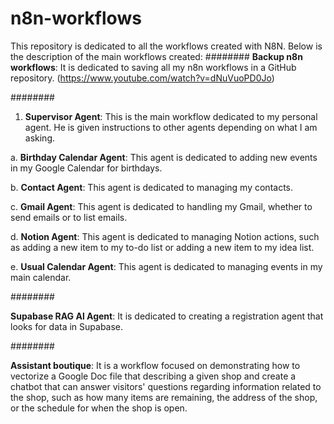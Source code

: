 # n8n-workflows
This repository is dedicated to all the workflows created with N8N. Below is the description of the main workflows created:
########
**Backup n8n workflows**: It is dedicated to saving all my n8n workflows in a GitHub repository. (https://www.youtube.com/watch?v=dNuVuoPD0Jo)

########

1. **Supervisor Agent**: This is the main workflow dedicated to my personal agent. He is given instructions to other agents depending on what I am asking.

a. **Birthday Calendar Agent**: This agent is dedicated to adding new events in my Google Calendar for birthdays.

b. **Contact Agent**: This agent is dedicated to managing my contacts.

c. **Gmail Agent**: This agent is dedicated to handling my Gmail, whether to send emails or to list emails.

d. **Notion Agent**: This agent is dedicated to managing Notion actions, such as adding a new item to my to-do list or adding a new item to my idea list.

e. **Usual Calendar Agent**: This agent is dedicated to managing events in my main calendar.

########

**Supabase RAG Al Agent**: It is dedicated to creating a registration agent that looks for data in Supabase.

########

**Assistant boutique**: It is a workflow focused on demonstrating how to vectorize a Google Doc file that describing a given shop and create a chatbot that can answer visitors' questions regarding information related to the shop, such as how many items are remaining, the address of the shop, or the schedule for when the shop is open.
